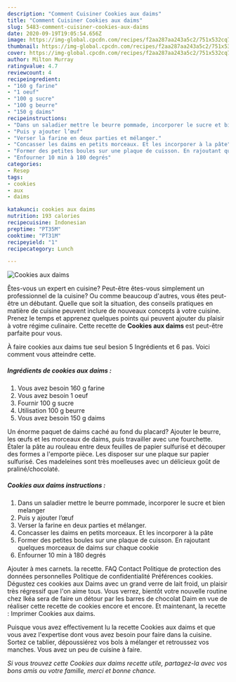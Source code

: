 ```yaml
---
description: "Comment Cuisiner Cookies aux daims"
title: "Comment Cuisiner Cookies aux daims"
slug: 5483-comment-cuisiner-cookies-aux-daims
date: 2020-09-19T19:05:54.656Z
image: https://img-global.cpcdn.com/recipes/f2aa287aa243a5c2/751x532cq70/cookies-aux-daims-photo-principale-de-la-recette.jpg
thumbnail: https://img-global.cpcdn.com/recipes/f2aa287aa243a5c2/751x532cq70/cookies-aux-daims-photo-principale-de-la-recette.jpg
cover: https://img-global.cpcdn.com/recipes/f2aa287aa243a5c2/751x532cq70/cookies-aux-daims-photo-principale-de-la-recette.jpg
author: Milton Murray
ratingvalue: 4.7
reviewcount: 4
recipeingredient:
- "160 g farine"
- "1 oeuf"
- "100 g sucre"
- "100 g beurre"
- "150 g daims"
recipeinstructions:
- "Dans un saladier mettre le beurre pommade, incorporer le sucre et bien melanger"
- "Puis y ajouter l’œuf"
- "Verser la farine en deux parties et mélanger."
- "Concasser les daims en petits morceaux. Et les incorporer à la pâte"
- "Former des petites boules sur une plaque de cuisson. En rajoutant quelques morceaux de daims sur chaque cookie"
- "Enfourner 10 min à 180 degrés"
categories:
- Resep
tags:
- cookies
- aux
- daims

katakunci: cookies aux daims 
nutrition: 193 calories
recipecuisine: Indonesian
preptime: "PT35M"
cooktime: "PT31M"
recipeyield: "1"
recipecategory: Lunch

---
```



![Cookies aux daims](https://img-global.cpcdn.com/recipes/f2aa287aa243a5c2/751x532cq70/cookies-aux-daims-photo-principale-de-la-recette.jpg)

Êtes-vous un expert en cuisine? Peut-être êtes-vous simplement un professionnel de la cuisine? Ou comme beaucoup d'autres, vous êtes peut-être un débutant. Quelle que soit la situation, des conseils pratiques en matière de cuisine peuvent inclure de nouveaux concepts à votre cuisine. Prenez le temps et apprenez quelques points qui peuvent ajouter du plaisir à votre régime culinaire. Cette recette de <strong> Cookies aux daims </strong> est peut-être parfaite pour vous.

<!--inarticleads1-->

À faire cookies aux daims tue seul besion 5 Ingrédients et 6 pas. Voici comment vous atteindre cette.

##### Ingrédients de cookies aux daims :

1. Vous avez besoin 160 g farine
1. Vous avez besoin 1 oeuf
1. Fournir 100 g sucre
1. Utilisation 100 g beurre
1. Vous avez besoin 150 g daims


Un énorme paquet de daims caché au fond du placard? Ajouter le beurre, les œufs et les morceaux de daims, puis travailler avec une fourchette. Étaler la pâte au rouleau entre deux feuilles de papier sulfurisé et découper des formes a l&#39;emporte pièce. Les disposer sur une plaque sur papier sulfurisé. Ces madeleines sont très moelleuses avec un délicieux goût de praliné/chocolaté. 

<!--inarticleads2-->

##### Cookies aux daims instructions :

1. Dans un saladier mettre le beurre pommade, incorporer le sucre et bien melanger
1. Puis y ajouter l’œuf
1. Verser la farine en deux parties et mélanger.
1. Concasser les daims en petits morceaux. Et les incorporer à la pâte
1. Former des petites boules sur une plaque de cuisson. En rajoutant quelques morceaux de daims sur chaque cookie
1. Enfourner 10 min à 180 degrés


Ajouter à mes carnets. la recette. FAQ Contact Politique de protection des données personnelles Politique de confidentialité Préférences cookies. Dégustez ces cookies aux Daims avec un grand verre de lait froid, un plaisir très régressif que l&#39;on aime tous. Vous verrez, bientôt votre nouvelle routine chez Ikéa sera de faire un détour par les barres de chocolat Daim en vue de réaliser cette recette de cookies encore et encore. Et maintenant, la recette : Imprimer Cookies aux daims. 

<!--inarticleads1-->

<p>
Puisque vous avez effectivement lu la recette Cookies aux daims et que vous avez l'expertise dont vous avez besoin pour faire dans la cuisine. Sortez ce tablier, dépoussiérez vos bols à mélanger et retroussez vos manches. Vous avez un peu de cuisine à faire.
</p>

<p>
<i>Si vous trouvez cette Cookies aux daims recette utile, partagez-la avec vos bons amis ou votre famille, merci et bonne chance.</i>
</p>
